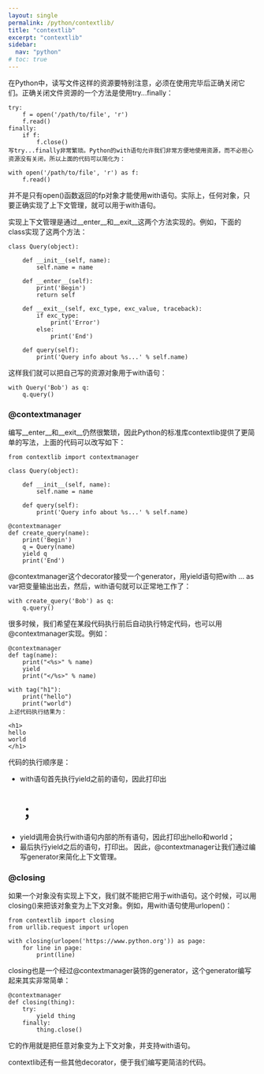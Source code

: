 ```yaml
---
layout: single
permalink: /python/contextlib/
title: "contextlib"
excerpt: "contextlib"
sidebar:
  nav: "python"
# toc: true
---
```


在Python中，读写文件这样的资源要特别注意，必须在使用完毕后正确关闭它们。正确关闭文件资源的一个方法是使用try...finally：
```
try:
    f = open('/path/to/file', 'r')
    f.read()
finally:
    if f:
        f.close()
写try...finally非常繁琐。Python的with语句允许我们非常方便地使用资源，而不必担心资源没有关闭，所以上面的代码可以简化为：

with open('/path/to/file', 'r') as f:
    f.read()
```
并不是只有open()函数返回的fp对象才能使用with语句。实际上，任何对象，只要正确实现了上下文管理，就可以用于with语句。

实现上下文管理是通过__enter__和__exit__这两个方法实现的。例如，下面的class实现了这两个方法：
```
class Query(object):

    def __init__(self, name):
        self.name = name

    def __enter__(self):
        print('Begin')
        return self

    def __exit__(self, exc_type, exc_value, traceback):
        if exc_type:
            print('Error')
        else:
            print('End')

    def query(self):
        print('Query info about %s...' % self.name)
```
这样我们就可以把自己写的资源对象用于with语句：
```
with Query('Bob') as q:
    q.query()
```
### @contextmanager
编写__enter__和__exit__仍然很繁琐，因此Python的标准库contextlib提供了更简单的写法，上面的代码可以改写如下：
```
from contextlib import contextmanager

class Query(object):

    def __init__(self, name):
        self.name = name

    def query(self):
        print('Query info about %s...' % self.name)

@contextmanager
def create_query(name):
    print('Begin')
    q = Query(name)
    yield q
    print('End')
```
@contextmanager这个decorator接受一个generator，用yield语句把with ... as var把变量输出出去，然后，with语句就可以正常地工作了：
```
with create_query('Bob') as q:
    q.query()
```
很多时候，我们希望在某段代码执行前后自动执行特定代码，也可以用@contextmanager实现。例如：
```
@contextmanager
def tag(name):
    print("<%s>" % name)
    yield
    print("</%s>" % name)

with tag("h1"):
    print("hello")
    print("world")
上述代码执行结果为：
```
```
<h1>
hello
world
</h1>
```
代码的执行顺序是：

* with语句首先执行yield之前的语句，因此打印出<h1>；
* yield调用会执行with语句内部的所有语句，因此打印出hello和world；
* 最后执行yield之后的语句，打印出</h1>。
因此，@contextmanager让我们通过编写generator来简化上下文管理。

### @closing
如果一个对象没有实现上下文，我们就不能把它用于with语句。这个时候，可以用closing()来把该对象变为上下文对象。例如，用with语句使用urlopen()：
```
from contextlib import closing
from urllib.request import urlopen

with closing(urlopen('https://www.python.org')) as page:
    for line in page:
        print(line)
```
closing也是一个经过@contextmanager装饰的generator，这个generator编写起来其实非常简单：
```
@contextmanager
def closing(thing):
    try:
        yield thing
    finally:
        thing.close()
```
它的作用就是把任意对象变为上下文对象，并支持with语句。

contextlib还有一些其他decorator，便于我们编写更简洁的代码。

